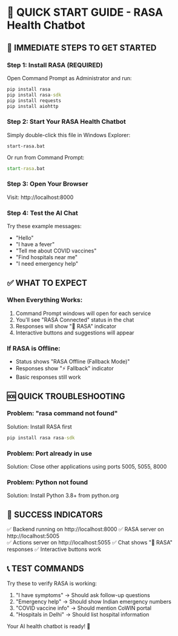 🏥 QUICK START GUIDE - RASA Health Chatbot
============================================

## 🚀 IMMEDIATE STEPS TO GET STARTED

### Step 1: Install RASA (REQUIRED)
Open Command Prompt as Administrator and run:
```cmd
pip install rasa
pip install rasa-sdk
pip install requests
pip install aiohttp
```

### Step 2: Start Your RASA Health Chatbot
Simply double-click this file in Windows Explorer:
```
start-rasa.bat
```

Or run from Command Prompt:
```cmd
start-rasa.bat
```

### Step 3: Open Your Browser
Visit: http://localhost:8000

### Step 4: Test the AI Chat
Try these example messages:
- "Hello"
- "I have a fever"  
- "Tell me about COVID vaccines"
- "Find hospitals near me"
- "I need emergency help"

## ✅ WHAT TO EXPECT

### When Everything Works:
1. Command Prompt windows will open for each service
2. You'll see "RASA Connected" status in the chat
3. Responses will show "🤖 RASA" indicator
4. Interactive buttons and suggestions will appear

### If RASA is Offline:
- Status shows "RASA Offline (Fallback Mode)"
- Responses show "⚡ Fallback" indicator  
- Basic responses still work

## 🆘 QUICK TROUBLESHOOTING

### Problem: "rasa command not found"
Solution: Install RASA first
```cmd
pip install rasa rasa-sdk
```

### Problem: Port already in use
Solution: Close other applications using ports 5005, 5055, 8000

### Problem: Python not found
Solution: Install Python 3.8+ from python.org

## 🎯 SUCCESS INDICATORS

✅ Backend running on http://localhost:8000
✅ RASA server on http://localhost:5005  
✅ Actions server on http://localhost:5055
✅ Chat shows "🤖 RASA" responses
✅ Interactive buttons work

## 📞 TEST COMMANDS

Try these to verify RASA is working:
1. "I have symptoms" → Should ask follow-up questions
2. "Emergency help" → Should show Indian emergency numbers
3. "COVID vaccine info" → Should mention CoWIN portal
4. "Hospitals in Delhi" → Should list hospital information

Your AI health chatbot is ready! 🚀
